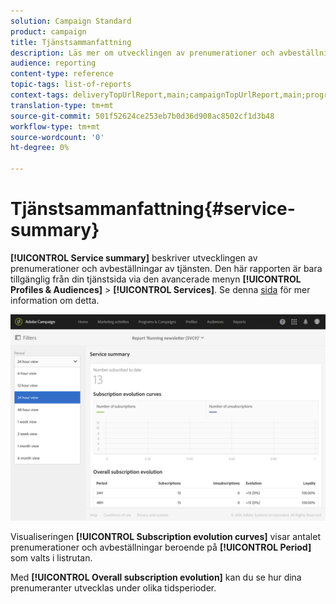 ```yaml
---
solution: Campaign Standard
product: campaign
title: Tjänstsammanfattning
description: Läs mer om utvecklingen av prenumerationer och avbeställningar i den färdiga rapporten.
audience: reporting
content-type: reference
topic-tags: list-of-reports
context-tags: deliveryTopUrlReport,main;campaignTopUrlReport,main;programTopUrlReport,main
translation-type: tm+mt
source-git-commit: 501f52624ce253eb7b0d36d908ac8502cf1d3b48
workflow-type: tm+mt
source-wordcount: '0'
ht-degree: 0%

---
```



# Tjänstsammanfattning{#service-summary}

**[!UICONTROL Service summary]** beskriver utvecklingen av prenumerationer och avbeställningar av tjänsten.
Den här rapporten är bara tillgänglig från din tjänstsida via den avancerade menyn **[!UICONTROL Profiles & Audiences]** > **[!UICONTROL Services]**. Se denna [sida](../../audiences/using/monitoring-subscriptions.md#service-reports) för mer information om detta.

![](assets/service-summary.png)

Visualiseringen **[!UICONTROL Subscription evolution curves]** visar antalet prenumerationer och avbeställningar beroende på **[!UICONTROL Period]** som valts i listrutan.

Med **[!UICONTROL Overall subscription evolution]** kan du se hur dina prenumeranter utvecklas under olika tidsperioder.
